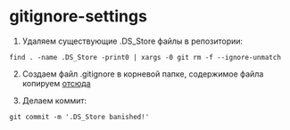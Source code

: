 # gitignore-settings
1. Удаляем существующие .DS_Store файлы в репозитории: 
```
find . -name .DS_Store -print0 | xargs -0 git rm -f --ignore-unmatch
```

2. Создаем файл .gitignore в корневой папке, содержимое файла копируем [отсюда](https://github.com/bellabzhu/gitignore-settings/blob/main/.gitignore) 

3. Делаем коммит:
```
git commit -m '.DS_Store banished!'
```
